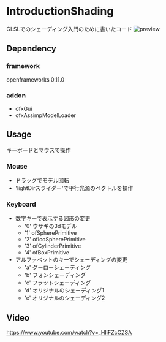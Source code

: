 # IntroductionShading
 
GLSLでのシェーディング入門のために書いたコード
![preview](https://i.gyazo.com/ade125a91627e5b218e68769565306da.png)

## Dependency
### framework
openframeworks 0.11.0
### addon
 - ofxGui 
 - ofxAssimpModelLoader

## Usage
キーボードとマウスで操作
### Mouse
- ドラッグでモデル回転
- 'lightDirスライダー'で平行光源のベクトルを操作
### Keyboard
- 数字キーで表示する図形の変更
  - '0' ウサギの3dモデル
  - '1' ofSpherePrimitive
  - '2' ofIcoSpherePrimitive
  - '3' ofCylinderPrimitive
  - '4' ofBoxPrimitive
- アルファベットのキーでシェーディングの変更
  - 'a' グーローシェーディング
  - 'b' フォンシェーディング
  - 'c' フラットシェーディング
  - 'd' オリジナルのシェーディング1
  - 'e' オリジナルのシェーディング2
## Video
https://www.youtube.com/watch?v=_HIiFZcCZSA
